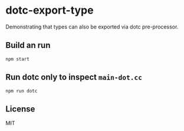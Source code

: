 # dotc-export-type

Demonstrating that types can also be exported via dotc pre-processor.

## Build an run

```
npm start
```

## Run dotc only to inspect `main-dot.cc` 

```
npm run dotc
```

## License

MIT
